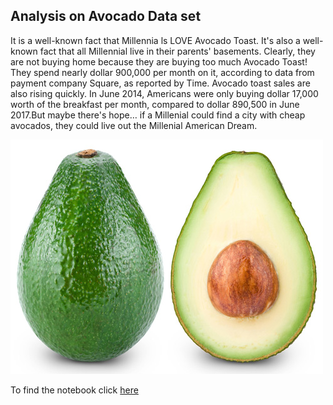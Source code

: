 
##         Analysis on Avocado Data set
It is a well-known fact that Millennia ls LOVE Avocado Toast. It's also a well-known fact that all Millennial live in their parents' basements. Clearly, they are not buying home because they are buying too much Avocado Toast! They spend nearly dollar 900,000 per month on it, according to data from payment company Square, as reported by Time. Avocado toast sales are also rising quickly. In June 2014, Americans were only buying dollar 17,000 worth of the breakfast per month, compared to dollar 890,500 in June 2017.But maybe there's hope… if a Millenial could find a city with cheap avocados, they could live out the Millenial American Dream.  

![enter image description here](https://github.com/SwapnilTiwari03/avocado-data-analysis/blob/main/avocado1.jpg)


To find the notebook click [here](https://github.com/SwapnilTiwari03/avocado-data-analysis/blob/main/Avacado-Copy1.py)
